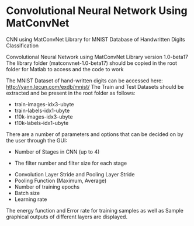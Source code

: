 # Convolutional Neural Network Using MatConvNet
 CNN using MatConvNet Library for MNIST Database of Handwritten Digits Classification

Convolutional Neural Network using MatConvNet Library version 1.0-beta17
The library folder (matconvnet-1.0-beta17) should be copied in the root folder for Matlab to access and the code to work

The MNIST Dataset of hand-written digits can be accessed here:
http://yann.lecun.com/exdb/mnist/
The Train and Test Datasets should be extracted and be present in the root folder as follows:
 - train-images-idx3-ubyte
 - train-labels-idx1-ubyte
 - t10k-images-idx3-ubyte
 - t10k-labels-idx1-ubyte

There are a number of parameters and options that can be decided on by the user through the GUI:
 - Number of Stages in CNN (up to 4)
  * The filter number and filter size for each stage
 - Convolution Layer Stride and Pooling Layer Stride
 - Pooling Function (Maximum, Average)
 - Number of training epochs
 - Batch size
 - Learning rate
 
The energy function and Error rate for training samples as well as Sample graphical outputs of different layers are displayed.
 
 
